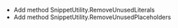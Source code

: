 * Add method SnippetUtility.RemoveUnusedLiterals
* Add method SnippetUtility.RemoveUnusedPlaceholders